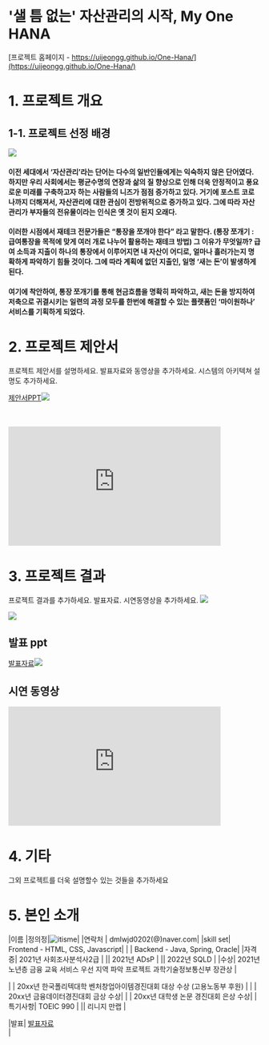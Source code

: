 # '샐 틈 없는' 자산관리의 시작, My One HANA

[프로젝트 홈페이지 - https://uijeongg.github.io/One-Hana/](https://uijeongg.github.io/One-Hana/)

# 1. 프로젝트 개요

## 1-1. 프로젝트 선정 배경
<img src="배경.jpg"/><br>
#### 이전 세대에서 ‘자산관리’라는 단어는 다수의 일반인들에게는 익숙하지 않은 단어였다. 하지만 우리 사회에서는 평균수명의 연장과 삶의 질 향상으로 인해 더욱 안정적이고 풍요로운 미래를 구축하고자 하는 사람들의 니즈가 점점 증가하고 있다. 거기에 포스트 코로나까지 더해져서, 자산관리에 대한 관심이 전방위적으로 증가하고 있다. 그에 따라 자산관리가 부자들의 전유물이라는 인식은 옛 것이 된지 오래다.

#### 이러한 시점에서 재테크 전문가들은 “통장을 쪼개야 한다” 라고 말한다. (통장 쪼개기 : 급여통장을 목적에 맞게 여러 개로 나누어 활용하는 재테크 방법) 그 이유가 무엇일까? 급여 소득과 지출이 하나의 통장에서 이루어지면 내 자산이 어디로, 얼마나 흘러가는지 명확하게 파악하기 힘들 것이다. 그에 따라 계획에 없던 지출인, 일명 ‘새는 돈’이 발생하게 된다. 

#### 여기에 착안하여, 통장 쪼개기를 통해 현금흐름을 명확히 파악하고, 새는 돈을 방지하여 저축으로 귀결시키는 일련의 과정 모두를 한번에 해결할 수 있는 플랫폼인 ‘마이원하나’ 서비스를 기획하게 되었다.   


# 2. 프로젝트 제안서

프로젝트 제안서를 설명하세요. 발표자료와 동영상을 추가하세요. 시스템의 아키텍쳐 설명도 추가하세요.

 
[제안서PPT<img src="erd.JPG"/>](/MyOneHANA_제안서.pdf)<br>
<br> <br> 
  <iframe width="424" height="238" src="https://www.youtube.com/embed/reOGfxYJre0" title="YouTube video player" frameborder="0" allow="accelerometer; autoplay; clipboard-write; encrypted-media; gyroscope; picture-in-picture" allowfullscreen></iframe>

# 3. 프로젝트 결과
프로젝트 결과를 추가하세요. 발표자료. 시연동영상을 추가하세요.
   <img src="architecture.png"/><br>
   
   <img src="erd.JPG"/><br>
## 발표 ppt 

[발표자료<img src="ppt.jpg"/>](/project.pptx)<br>
## 시연 동영상 

  <iframe width="424" height="238" src="https://www.youtube.com/embed/reOGfxYJre0" title="YouTube video player" frameborder="0" allow="accelerometer; autoplay; clipboard-write; encrypted-media; gyroscope; picture-in-picture" allowfullscreen></iframe>

# 4. 기타
그외 프로젝트를 더욱 설명할수 있는 것들을 추가하세요
 
# 5. 본인 소개


|이름 |정의정|![itisme](/itisme.jpg)|
|연락처 | dmlwjd0202(@)naver.com|
|skill set| Frontend - HTML, CSS, Javascript|
| | Backend - Java, Spring, Oracle|
|자격증| 2021년 사회조사분석사2급 |
|| 2021년 ADsP |
|| 2022년 SQLD |
|수상| 2021년 노년층 금융 교육 서비스 우선 지역 파악 프로젝트 과학기술정보통신부 장관상  |



| | 20xx년 한국폴리텍대학 벤처창업아이템경진대회 대상 수상 (고용노동부 후원)  |
| | 20xx년 금융데이터경진대회 금상 수상|
| | 20xx년 대학생 논문 경진대회 은상 수상|
|특기사항|  TOEIC 990 |
||  리니지 만랩 |


|발표| [발표자료](/자기소개.pdf) <br>|
